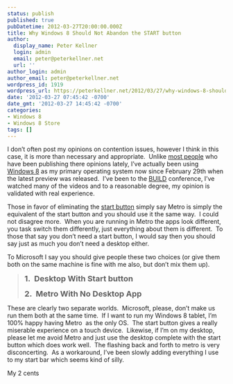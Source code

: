 ```yaml
---
status: publish
published: true
pubDatetime: 2012-03-27T20:00:00.000Z
title: Why Windows 8 Should Not Abandon the START button
author:
  display_name: Peter Kellner
  login: admin
  email: peter@peterkellner.net
  url: ''
author_login: admin
author_email: peter@peterkellner.net
wordpress_id: 1919
wordpress_url: https://peterkellner.net/2012/03/27/why-windows-8-should-not-abandon-the-start-button/
date: '2012-03-27 07:45:42 -0700'
date_gmt: '2012-03-27 14:45:42 -0700'
categories:
- Windows 8
- Windows 8 Store
tags: []
---
```

<p>I don’t often post my opinions on contention issues, however I think in this case, it is more than necessary and appropriate.&#160; Unlike <a href="http://www.bing.com/news/search?q=start+button+windows+8&amp;qpvt=start+button+windows+8&amp;FORM=EWRE">most people</a> who have been publishing there opinions lately, I’ve actually been using <a href="http://windows.microsoft.com/en-US/windows-8/consumer-preview">Windows 8</a> as my primary operating system now since February 29th when the latest preview was released.&#160; I’ve been to the <a href="http://www.buildwindows.com/">BUILD</a> conference, I’ve watched many of the videos and to a reasonable degree, my opinion is validated with real experience.</p>
<p>Those in favor of eliminating the <a href="http://www.bing.com/news/search?q=start+button+windows+8&amp;qpvt=start+button+windows+8&amp;FORM=EWRE">start button</a> simply say Metro is simply the equivalent of the start button and you should use it the same way.&#160; I could not disagree more.&#160; When you are running in Metro the apps look different, you task switch them differently, just everything about them is different.&#160; To those that say you don’t need a start button, I would say then you should say just as much you don’t need a desktop either.</p>
<p>To Microsoft I say you should give people these two choices (or give them both on the same machine is fine with me also, but don’t mix them up).</p>
<blockquote><p><strong><font size="4">1.&#160; Desktop With Start button</font></strong></p>
<p><strong><font size="4">2.&#160; Metro With No Desktop App</font></strong></p>
</blockquote>
<p>These are clearly two separate worlds.&#160; Microsoft, please, don’t make us run them both at the same time.&#160; If I want to run my Windows 8 tablet, I’m 100% happy having Metro&#160; as the only OS.&#160; The start button gives a really miserable experience on a touch device.&#160; Likewise, if I’m on my desktop, please let me avoid Metro and just use the desktop complete with the start button which does work well.&#160; The flashing back and forth to metro is very disconcerting.&#160; As a workaround, I’ve been slowly adding everything I use to my start bar which seems kind of silly.</p>
<p>My 2 cents</p>
